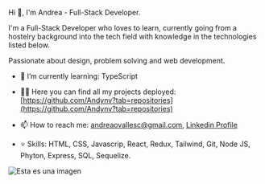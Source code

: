 Hi 👋, I'm Andrea - Full-Stack Developer.

I'm a Full-Stack Developer who loves to learn, currently going from a hostelry background into the tech field with knowledge in the technologies listed below.

Passionate about design, problem solving and web development.

- 🌱 I’m currently learning: TypeScript

- 👨‍💻 Here you can find all my projects deployed: [https://github.com/Andynv?tab=repositories](https://github.com/Andynv?tab=repositories)

- 📫 How to reach me: andreaovallesc@gmail.com, [Linkedin Profile](https://www.linkedin.com/in/andrea-ovalles-developer/)

- ⭐ Skills: HTML, CSS, Javascrip, React, Redux, Tailwind, Git, Node JS, Phyton, Express, SQL, Sequelize.

![Esta es una imagen](https://cdn.dribbble.com/users/5448869/screenshots/11964344/media/7c1a55db92d1d015c51ad7595a2b82ff.png?compress=1&resize=800x600&vertical=top)
